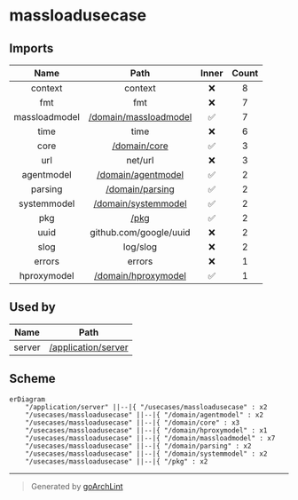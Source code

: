 # massloadusecase

## Imports

|     Name      |                        Path                         | Inner | Count |
|:-------------:|:---------------------------------------------------:|:-----:|:-----:|
|    context    |                       context                       |  ❌   |   8   |
|      fmt      |                         fmt                         |  ❌   |   7   |
| massloadmodel | [/domain/massloadmodel](../domain/massloadmodel.md) |  ✅   |   7   |
|     time      |                        time                         |  ❌   |   6   |
|     core      |          [/domain/core](../domain/core.md)          |  ✅   |   3   |
|      url      |                       net/url                       |  ❌   |   3   |
|  agentmodel   |    [/domain/agentmodel](../domain/agentmodel.md)    |  ✅   |   2   |
|    parsing    |       [/domain/parsing](../domain/parsing.md)       |  ✅   |   2   |
|  systemmodel  |   [/domain/systemmodel](../domain/systemmodel.md)   |  ✅   |   2   |
|      pkg      |                  [/pkg](../pkg.md)                  |  ✅   |   2   |
|     uuid      |               github.com/google/uuid                |  ❌   |   2   |
|     slog      |                      log/slog                       |  ❌   |   2   |
|    errors     |                       errors                        |  ❌   |   1   |
|  hproxymodel  |   [/domain/hproxymodel](../domain/hproxymodel.md)   |  ✅   |   1   |

## Used by

|  Name  |                      Path                       |
|:------:|:-----------------------------------------------:|
| server | [/application/server](../application/server.md) |

## Scheme

```mermaid
erDiagram
    "/application/server" ||--|{ "/usecases/massloadusecase" : x2
    "/usecases/massloadusecase" ||--|{ "/domain/agentmodel" : x2
    "/usecases/massloadusecase" ||--|{ "/domain/core" : x3
    "/usecases/massloadusecase" ||--|{ "/domain/hproxymodel" : x1
    "/usecases/massloadusecase" ||--|{ "/domain/massloadmodel" : x7
    "/usecases/massloadusecase" ||--|{ "/domain/parsing" : x2
    "/usecases/massloadusecase" ||--|{ "/domain/systemmodel" : x2
    "/usecases/massloadusecase" ||--|{ "/pkg" : x2
```

---

> Generated by [goArchLint](https://github.com/gbh007/goarchlint)
